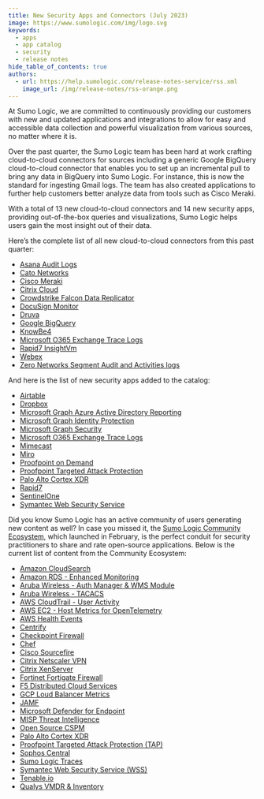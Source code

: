 ```yaml
---
title: New Security Apps and Connectors (July 2023)
image: https://www.sumologic.com/img/logo.svg
keywords:
  - apps
  - app catalog
  - security
  - release notes
hide_table_of_contents: true
authors:
  - url: https://help.sumologic.com/release-notes-service/rss.xml
    image_url: /img/release-notes/rss-orange.png
---
```


At Sumo Logic, we are committed to continuously providing our customers with new and updated applications and integrations to allow for easy and accessible data collection and powerful visualization from various sources, no matter where it is. 

Over the past quarter, the Sumo Logic team has been hard at work crafting cloud-to-cloud connectors for sources including a generic Google BigQuery cloud-to-cloud connector that enables you to set up an incremental pull to bring any data in BigQuery into Sumo Logic. For instance, this is now the standard for ingesting Gmail logs. The team has also created applications to further help customers better analyze data from tools such as Cisco Meraki.

With a total of 13 new cloud-to-cloud connectors and 14 new security apps, providing out-of-the-box queries and visualizations, Sumo Logic helps users gain the most insight out of their data. 

Here’s the complete list of all new cloud-to-cloud connectors from this past quarter:
* [Asana Audit Logs](/docs/send-data/hosted-collectors/cloud-to-cloud-integration-framework/asana-source/)
* [Cato Networks](/docs/send-data/hosted-collectors/cloud-to-cloud-integration-framework/cato-networks-source/)
* [Cisco Meraki](/docs/send-data/hosted-collectors/cloud-to-cloud-integration-framework/cisco-meraki-source/)
* [Citrix Cloud](/docs/send-data/hosted-collectors/cloud-to-cloud-integration-framework/citrix-cloud-source/)
* [Crowdstrike Falcon Data Replicator](/docs/send-data/hosted-collectors/cloud-to-cloud-integration-framework/crowdstrike-fdr-source/)
* [DocuSign Monitor](/docs/send-data/hosted-collectors/cloud-to-cloud-integration-framework/docusign-source/)
* [Druva](/docs/send-data/hosted-collectors/cloud-to-cloud-integration-framework/druva-source/)
* [Google BigQuery](/docs/send-data/hosted-collectors/cloud-to-cloud-integration-framework/google-bigquery-source/)
* [KnowBe4](/docs/send-data/hosted-collectors/cloud-to-cloud-integration-framework/knowbe4-api-source/)
* [Microsoft O365 Exchange Trace Logs](/docs/send-data/hosted-collectors/cloud-to-cloud-integration-framework/microsoft-exchange-trace-logs/)
* [Rapid7 InsightVm](/docs/send-data/hosted-collectors/cloud-to-cloud-integration-framework/rapid7-source/)
* [Webex](/docs/send-data/hosted-collectors/cloud-to-cloud-integration-framework/webex-source/)
* [Zero Networks Segment Audit and Activities logs](/docs/send-data/hosted-collectors/cloud-to-cloud-integration-framework/zero-networks-segment-source/)

And here is the list of new security apps added to the catalog:
* [Airtable](/docs/integrations/saas-cloud/airtable/)
* [Dropbox](/docs/integrations/saas-cloud/dropbox/)
* [Microsoft Graph Azure Active Directory Reporting](/docs/integrations/saas-cloud/microsoft-graph-azure-ad-reporting/)
* [Microsoft Graph Identity Protection](/docs/integrations/microsoft-azure/microsoft-graph-identity-protection/)
* [Microsoft Graph Security](/docs/integrations/saas-cloud/microsoft-graph-security-v2/)
* [Microsoft O365 Exchange Trace Logs](/docs/integrations/saas-cloud/microsoft-exchange-trace-logs/)
* [Mimecast](/docs/integrations/saas-cloud/mimecast/)
* [Miro](/docs/integrations/saas-cloud/miro/)
* [Proofpoint on Demand](/docs/integrations/saas-cloud/proofpoint-on-demand/)
* [Proofpoint Targeted Attack Protection](/docs/integrations/saas-cloud/proofpoint-tap/)
* [Palo Alto Cortex XDR](/docs/integrations/saas-cloud/palo-alto-cortex-xdr/)
* [Rapid7](/docs/integrations/saas-cloud/rapid7/)
* [SentinelOne](/docs/integrations/saas-cloud/sentinelone/)
* [Symantec Web Security Service](/docs/integrations/saas-cloud/symantec-web-security-service/)

Did you know Sumo Logic has an active community of users generating new content as well? In case you missed it, the [Sumo Logic Community Ecosystem](/docs/integrations/community-ecosystem-apps/), which launched in February, is the perfect conduit for security practitioners to share and rate open-source applications. Below is the current list of content from the Community Ecosystem:
* [Amazon CloudSearch](https://github.com/SumoLogic/sumologic-content/tree/master/Amazon_Web_Services/AWS_CloudSearch)
* [Amazon RDS - Enhanced Monitoring](https://github.com/SumoLogic/sumologic-content/tree/master/Amazon_Web_Services/AWS_RDS/Enhanced-Monitoring)
* [Aruba Wireless - Auth Manager & WMS Module](https://github.com/SumoLogic/sumologic-content/tree/master/Aruba_Wireless/ArubaWireless_Controller)
* [Aruba Wireless - TACACS](https://github.com/SumoLogic/sumologic-content/tree/master/Aruba_Wireless/ArubaWireless_TACACS)
* [AWS CloudTrail - User Activity](https://github.com/SumoLogic/sumologic-content/tree/master/Amazon_Web_Services/AWS_CloudTrail)
* [AWS EC2 - Host Metrics for OpenTelemetry](https://github.com/SumoLogic/sumologic-content/tree/master/Amazon_Web_Services/AWS_EC2/Host_Metrics_OTEL)
* [AWS Health Events](https://github.com/SumoLogic/sumologic-content/tree/master/Amazon_Web_Services/AWS_Health)
* [Centrify](https://github.com/SumoLogic/sumologic-content/tree/master/Centrify)
* [Checkpoint Firewall](https://github.com/SumoLogic/sumologic-content/tree/master/Checkpoint)
* [Chef](https://github.com/SumoLogic/sumologic-content/tree/master/Chef)
* [Cisco Sourcefire](https://github.com/SumoLogic/sumologic-content/tree/master/Cisco/Sourcefire)
* [Citrix Netscaler VPN](https://github.com/SumoLogic/sumologic-content/tree/master/Citrix/VPN)
* [Citrix XenServer](https://github.com/SumoLogic/sumologic-content/tree/master/Citrix/XenServer)
* [Fortinet Fortigate Firewall](https://github.com/SumoLogic/sumologic-content/tree/master/Fortinet/Fortigate_Firewall)
* [F5 Distributed Cloud Services](https://github.com/SumoLogic/sumologic-content/tree/master/F5)
* [GCP Loud Balancer Metrics](https://github.com/SumoLogic/sumologic-content/tree/master/GCP/Load_Balancer_Metrics)
* [JAMF](https://github.com/SumoLogic/sumologic-content/tree/master/JAMF)
* [Microsoft Defender for Endpoint](https://github.com/SumoLogic/sumologic-content/tree/master/Microsoft/Defender_4_EndPoint)
* [MISP Threat Intelligence](https://github.com/SumoLogic/sumologic-content/tree/master/MISP)
* [Open Source CSPM](https://github.com/SumoLogic/sumologic-content/tree/master/CSPM)
* [Palo Alto Cortex XDR](https://github.com/SumoLogic/sumologic-content/tree/master/Palo_Alto_Networks/Cortex_XDR)
* [Proofpoint Targeted Attack Protection (TAP)](https://github.com/SumoLogic/sumologic-content/tree/master/Proofpoint/Proofpoint_TAP)
* [Sophos Central](https://github.com/SumoLogic/sumologic-content/tree/master/Sophos/Sophos-Central)
* [Sumo Logic Traces](https://github.com/SumoLogic/sumologic-content/tree/master/Sumo_Logic_Native/Traces)
* [Symantec Web Security Service (WSS)](https://github.com/SumoLogic/sumologic-content/tree/master/Symantec/WSS)
* [Tenable.io](https://github.com/SumoLogic/sumologic-content/tree/master/Tenable/Tenable_IO)
* [Qualys VMDR & Inventory](https://github.com/SumoLogic/sumologic-content/tree/master/Qualys)
